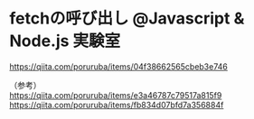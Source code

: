 # fetchの呼び出し @Javascript & Node.js 実験室

https://qiita.com/poruruba/items/04f38662565cbeb3e746

（参考）<br>
https://qiita.com/poruruba/items/e3a46787c79517a815f9<br>
https://qiita.com/poruruba/items/fb834d07bfd7a356884f

